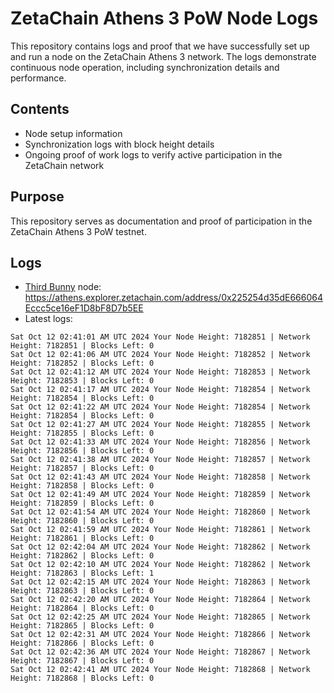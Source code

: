# ZetaChain Athens 3 PoW Node Logs
This repository contains logs and proof that we have successfully set up and run a node on the ZetaChain Athens 3 network. The logs demonstrate continuous node operation, including synchronization details and performance.

## Contents
- Node setup information
- Synchronization logs with block height details
- Ongoing proof of work logs to verify active participation in the ZetaChain network

## Purpose
This repository serves as documentation and proof of participation in the ZetaChain Athens 3 PoW testnet.

## Logs

- [Third Bunny](https://thirdbunny.xyz/) node: https://athens.explorer.zetachain.com/address/0x225254d35dE666064Eccc5ce16eF1D8bF8D7b5EE
- Latest logs:
```
Sat Oct 12 02:41:01 AM UTC 2024 Your Node Height: 7182851 | Network Height: 7182851 | Blocks Left: 0
Sat Oct 12 02:41:06 AM UTC 2024 Your Node Height: 7182852 | Network Height: 7182852 | Blocks Left: 0
Sat Oct 12 02:41:12 AM UTC 2024 Your Node Height: 7182853 | Network Height: 7182853 | Blocks Left: 0
Sat Oct 12 02:41:17 AM UTC 2024 Your Node Height: 7182854 | Network Height: 7182854 | Blocks Left: 0
Sat Oct 12 02:41:22 AM UTC 2024 Your Node Height: 7182854 | Network Height: 7182854 | Blocks Left: 0
Sat Oct 12 02:41:27 AM UTC 2024 Your Node Height: 7182855 | Network Height: 7182855 | Blocks Left: 0
Sat Oct 12 02:41:33 AM UTC 2024 Your Node Height: 7182856 | Network Height: 7182856 | Blocks Left: 0
Sat Oct 12 02:41:38 AM UTC 2024 Your Node Height: 7182857 | Network Height: 7182857 | Blocks Left: 0
Sat Oct 12 02:41:43 AM UTC 2024 Your Node Height: 7182858 | Network Height: 7182858 | Blocks Left: 0
Sat Oct 12 02:41:49 AM UTC 2024 Your Node Height: 7182859 | Network Height: 7182859 | Blocks Left: 0
Sat Oct 12 02:41:54 AM UTC 2024 Your Node Height: 7182860 | Network Height: 7182860 | Blocks Left: 0
Sat Oct 12 02:41:59 AM UTC 2024 Your Node Height: 7182861 | Network Height: 7182861 | Blocks Left: 0
Sat Oct 12 02:42:04 AM UTC 2024 Your Node Height: 7182862 | Network Height: 7182862 | Blocks Left: 0
Sat Oct 12 02:42:10 AM UTC 2024 Your Node Height: 7182862 | Network Height: 7182863 | Blocks Left: 1
Sat Oct 12 02:42:15 AM UTC 2024 Your Node Height: 7182863 | Network Height: 7182863 | Blocks Left: 0
Sat Oct 12 02:42:20 AM UTC 2024 Your Node Height: 7182864 | Network Height: 7182864 | Blocks Left: 0
Sat Oct 12 02:42:25 AM UTC 2024 Your Node Height: 7182865 | Network Height: 7182865 | Blocks Left: 0
Sat Oct 12 02:42:31 AM UTC 2024 Your Node Height: 7182866 | Network Height: 7182866 | Blocks Left: 0
Sat Oct 12 02:42:36 AM UTC 2024 Your Node Height: 7182867 | Network Height: 7182867 | Blocks Left: 0
Sat Oct 12 02:42:41 AM UTC 2024 Your Node Height: 7182868 | Network Height: 7182868 | Blocks Left: 0
```
